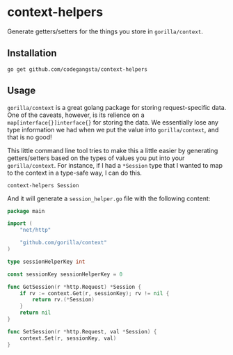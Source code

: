 # context-helpers
Generate getters/setters for the things you store in `gorilla/context`.

## Installation

``` shell
go get github.com/codegangsta/context-helpers
```

## Usage

`gorilla/context` is a great golang package for storing request-specific data.
One of the caveats, however, is its relience on a `map[interface{}]interface{}`
for storing the data. We essentially lose any type information we had when we
put the value into `gorilla/context`, and that is no good!

This little command line tool tries to make this a little easier by generating
getters/setters based on the types of values you put into your
`gorilla/context`. For instance, if I had a `*Session` type that I wanted to
map to the context in a type-safe way, I can do this.

``` shell
context-helpers Session
```

And it will generate a `session_helper.go` file with the following content:

``` go
package main

import (
	"net/http"

	"github.com/gorilla/context"
)

type sessionHelperKey int

const sessionKey sessionHelperKey = 0

func GetSession(r *http.Request) *Session {
	if rv := context.Get(r, sessionKey); rv != nil {
		return rv.(*Session)
	}
	return nil
}

func SetSession(r *http.Request, val *Session) {
	context.Set(r, sessionKey, val)
}
```
